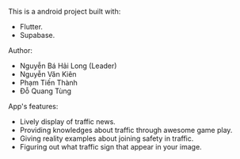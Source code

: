This is a android project built with:
- Flutter.
- Supabase.

Author:
- Nguyễn Bá Hải Long (Leader)
- Nguyễn Văn Kiên
- Phạm Tiến Thành
- Đỗ Quang Tùng

App's features:
- Lively display of traffic news.
- Providing knowledges about traffic through awesome game play.
- Giving reality examples about joining safety in traffic.
- Figuring out what traffic sign that appear in your image.

